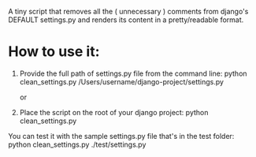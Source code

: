 A tiny script that removes all the ( unnecessary ) comments from django's DEFAULT settings.py
and renders its content in a pretty/readable format.

How to use it:
==============

1) Provide the full path of settings.py file from the command line: 
  python clean_settings.py /Users/username/django-project/settings.py

    or

2) Place the script on the root of your django project: 
  python clean_settings.py


You can test it with the sample settings.py file that's in the test folder: 
  python clean_settings.py ./test/settings.py